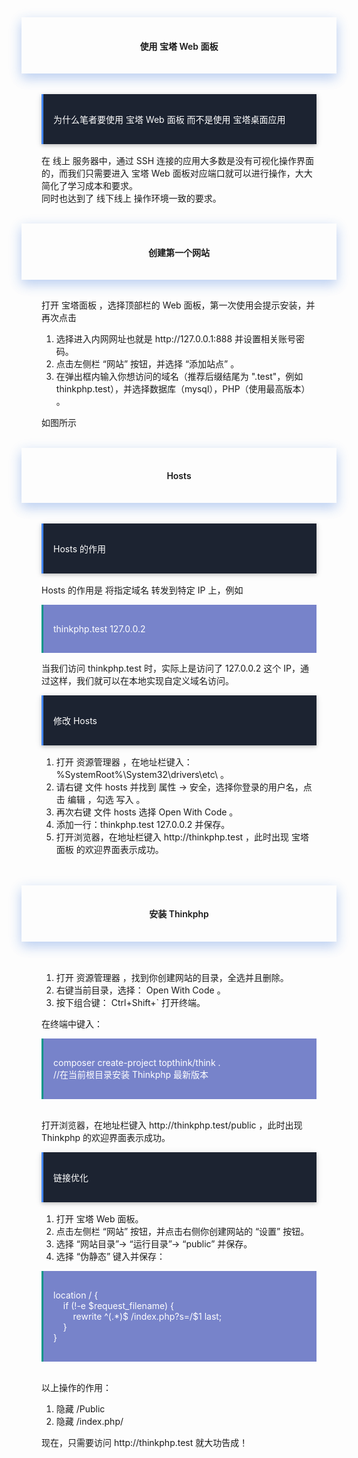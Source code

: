 <div style="text-align:center;padding-left:2rem;padding-right:2rem;padding-top:1rem;padding-bottom:1rem;box-shadow:0 8px 17px 0 rgba(76,124,226,.2), 0 6px 20px 0 rgba(49,115,211,.19)">
<h4 class="margin-top:5rem;"><span style="font-weight:600">使用 宝塔 Web 面板</span></h4>
</div>
<br>
<div style="padding-left:2rem;padding-right:2rem;padding-top:1rem;">
    <div style="background-color:#1C2331;color:#fff;border-left:solid 3px #4285F4;padding-top:1rem;padding-bottom:1rem;margin-bottom:1rem;box-shadow:0 2px 5px 0 rgba(0,0,0,.16), 0 2px 10px 0 rgba(0,0,0,.12);">
        <p style="margin-left: 1rem;margin-right: 1rem;">
            <span>为什么笔者要使用 宝塔 Web 面板 而不是使用 宝塔桌面应用 </span>
        </p>
    </div>
    <p>
        在 线上 服务器中，通过 SSH 连接的应用大多数是没有可视化操作界面的，而我们只需要进入 宝塔 Web 面板对应端口就可以进行操作，大大简化了学习成本和要求。
        <br>
        同时也达到了 线下线上 操作环境一致的要求。
    </p>
</div>
<br>
<div style="text-align:center;padding-left:2rem;padding-right:2rem;padding-top:1rem;padding-bottom:1rem;box-shadow:0 8px 17px 0 rgba(76,124,226,.2), 0 6px 20px 0 rgba(49,115,211,.19)">
<h4 class="margin-top:5rem;"><span style="font-weight:600">创建第一个网站</span></h4>
</div>
<div style="padding-left:2rem;padding-right:2rem;padding-top:1rem;">
    <p>
        打开 宝塔面板 ，选择顶部栏的 Web 面板，第一次使用会提示安装，并再次点击
        <br>
        <ol>
            <li>选择进入内网网址也就是 http://127.0.0.1:888 并设置相关账号密码。</li>
            <li>点击左侧栏 “网站” 按钮，并选择 “添加站点” 。</li>
            <li>在弹出框内输入你想访问的域名（推荐后缀结尾为 ".test"，例如 thinkphp.test），并选择数据库（mysql），PHP（使用最高版本） 。</li>
        </ol>
        如图所示
    </p>
    <img src="https://box.kancloud.cn/d9f2b5321715e5608fd8784e76e0d3aa_562x581.png" alt="">
</div>
<br>
<div style="text-align:center;padding-left:2rem;padding-right:2rem;padding-top:1rem;padding-bottom:1rem;box-shadow:0 8px 17px 0 rgba(76,124,226,.2), 0 6px 20px 0 rgba(49,115,211,.19)">
<h4 class="margin-top:5rem;"><span style="font-weight:600">Hosts</span></h4>
</div>
<br>
<div style="padding-left:2rem;padding-right:2rem;padding-top:1rem;">
    <div style="background-color:#1C2331;color:#fff;border-left:solid 3px #4285F4;padding-top:1rem;padding-bottom:1rem;margin-bottom:1rem;box-shadow:0 2px 5px 0 rgba(0,0,0,.16), 0 2px 10px 0 rgba(0,0,0,.12);">
        <p style="margin-left: 1rem;margin-right: 1rem;">
            <span>Hosts 的作用 </span>
        </p>
    </div>
    <p>
        Hosts 的作用是 将指定域名 转发到特定 IP 上，例如
    </p>
    <div style="background-color:rgba(63, 81, 181, 0.7);color:#fff;border-left:solid 3px #009688;padding-top:1rem;padding-bottom:1rem;">
        <p style="margin-left: 1rem;margin-right: 1rem;">
            <span>
                thinkphp.test 127.0.0.2
            </span>
        </p>
    </div>
    <p>
        当我们访问 thinkphp.test 时，实际上是访问了 127.0.0.2 这个 IP，通过这样，我们就可以在本地实现自定义域名访问。
    </p>
    <div style="background-color:#1C2331;color:#fff;border-left:solid 3px #4285F4;padding-top:1rem;padding-bottom:1rem;margin-bottom:1rem;box-shadow:0 2px 5px 0 rgba(0,0,0,.16), 0 2px 10px 0 rgba(0,0,0,.12);">
        <p style="margin-left: 1rem;margin-right: 1rem;">
            <span>修改 Hosts </span>
        </p>
    </div>
    <p>
        <ol>
            <li>打开 资源管理器 ，在地址栏键入：%SystemRoot%\System32\drivers\etc\ 。</li>
            <li>请右键 文件 hosts 并找到 属性 -> 安全，选择你登录的用户名，点击 编辑 ，勾选 写入 。</li>
            <li>再次右键 文件 hosts 选择 Open With Code 。</li>
            <li>添加一行：thinkphp.test 127.0.0.2 并保存。</li>
            <li>打开浏览器，在地址栏键入 http://thinkphp.test ，此时出现 宝塔面板 的欢迎界面表示成功。</li>
        </ol>
    </p>
</div>
<br><br>
<div style="text-align:center;padding-left:2rem;padding-right:2rem;padding-top:1rem;padding-bottom:1rem;box-shadow:0 8px 17px 0 rgba(76,124,226,.2), 0 6px 20px 0 rgba(49,115,211,.19)">
<h4 class="margin-top:5rem;"><span style="font-weight:600">安装 Thinkphp</span></h4>
</div>
<br>
<div style="padding-left:2rem;padding-right:2rem;padding-top:1rem;">
    <p>
        <ol>
            <li>打开 资源管理器 ，找到你创建网站的目录，全选并且删除。</li>
            <li>右键当前目录，选择： Open With Code 。</li>
            <li>按下组合键： Ctrl+Shift+` 打开终端。</li>
        </ol>
        在终端中键入：
    </p>
    <div style="background-color:rgba(63, 81, 181, 0.7);color:#fff;border-left:solid 3px #009688;padding-top:1rem;padding-bottom:1rem;">
        <p style="margin-left: 1rem;margin-right: 1rem;">
            <span>
                composer create-project topthink/think . 
                <br>
                //在当前根目录安装 Thinkphp 最新版本
            </span>
        </p>
    </div>
    <br>
    <p>
        打开浏览器，在地址栏键入 http://thinkphp.test/public ，此时出现 Thinkphp 的欢迎界面表示成功。
    </p>
    <div style="background-color:#1C2331;color:#fff;border-left:solid 3px #4285F4;padding-top:1rem;padding-bottom:1rem;margin-bottom:1rem;box-shadow:0 2px 5px 0 rgba(0,0,0,.16), 0 2px 10px 0 rgba(0,0,0,.12);">
        <p style="margin-left: 1rem;margin-right: 1rem;">
            <span>链接优化 </span>
        </p>
    </div>
    <p>
        <ol>
            <li>打开 宝塔 Web 面板。</li>
            <li>点击左侧栏 “网站” 按钮，并点击右侧你创建网站的 “设置”  按钮。</li>
            <li>选择 “网站目录”-> “运行目录”-> “public” 并保存。</li>
            <li>选择 “伪静态” 键入并保存：</li>
        </ol>
    </p>
    <div style="background-color:rgba(63, 81, 181, 0.7);color:#fff;border-left:solid 3px #009688;padding-top:1rem;padding-bottom:1rem;">
        <p style="margin-left: 1rem;margin-right: 1rem;">
            <span>
                location / { <br>
                    &nbsp;&nbsp;&nbsp;&nbsp;if (!-e $request_filename) {<br>
                        &nbsp;&nbsp;&nbsp;&nbsp;&nbsp;&nbsp;&nbsp;&nbsp;rewrite  ^(.*)$  /index.php?s=/$1  last; <br>
                    &nbsp;&nbsp;&nbsp;&nbsp;} <br>
                }
            </span>
        </p>
    </div>
    <br>
    <p>
        以上操作的作用：
        <ol>
            <li>隐藏 /Public</li>
            <li>隐藏 /index.php/</li>
        </ol>
        现在，只需要访问 http://thinkphp.test 就大功告成！
    </p>
</div>